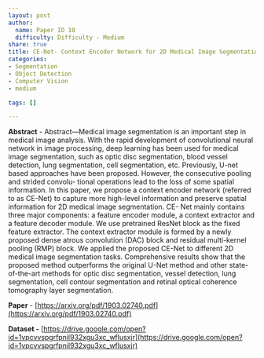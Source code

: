 ```yaml
---
layout: post
author:
  name: Paper ID 10
  difficulty: Difficulty - Medium
share: true
title: CE-Net- Context Encoder Network for 2D Medical Image Segmentation
categories:
- Segmentation
- Object Detection
- Computer Vision
- medium

tags: []

---
```

**Abstract** - Abstract—Medical image segmentation is an important step
in medical image analysis. With the rapid development of
convolutional neural network in image processing, deep learning
has been used for medical image segmentation, such as optic
disc segmentation, blood vessel detection, lung segmentation, cell
segmentation, etc. Previously, U-net based approaches have been
proposed. However, the consecutive pooling and strided convolu-
tional operations lead to the loss of some spatial information. In
this paper, we propose a context encoder network (referred to as
CE-Net) to capture more high-level information and preserve
spatial information for 2D medical image segmentation. CE-
Net mainly contains three major components: a feature encoder
module, a context extractor and a feature decoder module. We
use pretrained ResNet block as the fixed feature extractor. The
context extractor module is formed by a newly proposed dense
atrous convolution (DAC) block and residual multi-kernel pooling
(RMP) block. We applied the proposed CE-Net to different 2D
medical image segmentation tasks. Comprehensive results show
that the proposed method outperforms the original U-Net method
and other state-of-the-art methods for optic disc segmentation,
vessel detection, lung segmentation, cell contour segmentation
and retinal optical coherence tomography layer segmentation.

**Paper** - [https://arxiv.org/pdf/1903.02740.pdf](https://arxiv.org/pdf/1903.02740.pdf)

**Dataset -** [https://drive.google.com/open?id=1vpcvvspgrfpnil932xgu3xc_wflusxjr](https://drive.google.com/open?id=1vpcvvspgrfpnil932xgu3xc_wflusxjr)
    